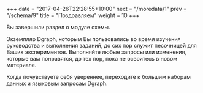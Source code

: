 +++
date =  "2017-04-26T22:28:55+10:00"
next = "/moredata/1"
prev = "/schema/9"
title = "Поздравляем"
weight = 10
+++

Вы завершили раздел о модуле схемы.

Экземпляр Dgraph, которым Вы пользовались во время изучения руководства и выполнения заданий, до сих пор служит песочницей для Ваших экспериментов. Выполняйте любые запросы или изменения, которые вам понравятся, до тех пор, пока не освоитесь в новом материале.

Когда почувствуете себя увереннее, переходите к большим наборам данных и языковым запросам Dgraph.
